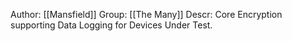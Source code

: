 Author: [[Mansfield]]
Group: [[The Many]]
Descr: Core Encryption supporting Data Logging for Devices Under Test.


